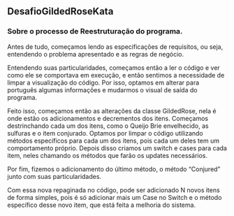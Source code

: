 ## DesafioGildedRoseKata

### Sobre o processo de Reestruturação do programa.

Antes de tudo, começamos lendo as especificações de requisitos, ou seja, entendendo o problema apresentado e as regras de negócio. 

Entendendo suas particularidades, começamos então a ler o código e ver como ele se comportava em execução, e então sentimos a necessidade de limpar a visualização do código. Por isso, optamos em alterar para português algumas informações e mudarmos o visual de saída do programa.

Feito isso, começamos então as alterações da classe GildedRose, nela é onde estão os adicionamentos e decrementos dos itens. Começamos destrinchando cada um dos itens, como o Queijo Brie envelhecido, as sulfuras e o item conjurado. Optamos por limpar o código utilizando métodos específicos para cada um dos itens, pois cada um deles tem um comportamento próprio. Depois disso criamos um switch e cases para cada item, neles chamando os métodos que farão os updates necessários.

Por fim, fizemos o adicionamento do último método, o método “Conjured” junto com suas particularidades.

Com essa nova repaginada no código, pode ser adicionado N novos itens de forma simples, pois é só adicionar mais um Case no Switch e o método específico desse novo item, que está feita a melhoria do sistema.
